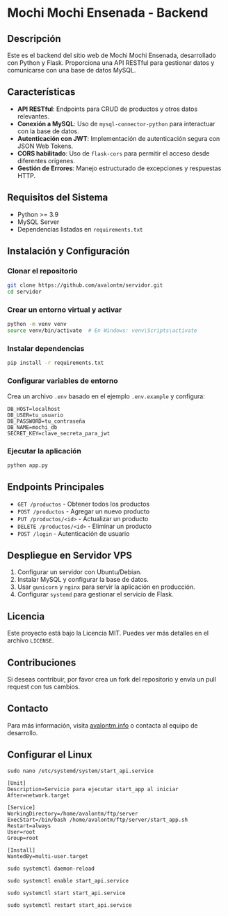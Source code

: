 # Mochi Mochi Ensenada - Backend

## Descripción
Este es el backend del sitio web de Mochi Mochi Ensenada, desarrollado con Python y Flask. Proporciona una API RESTful para gestionar datos y comunicarse con una base de datos MySQL.

## Características
- **API RESTful**: Endpoints para CRUD de productos y otros datos relevantes.
- **Conexión a MySQL**: Uso de `mysql-connector-python` para interactuar con la base de datos.
- **Autenticación con JWT**: Implementación de autenticación segura con JSON Web Tokens.
- **CORS habilitado**: Uso de `flask-cors` para permitir el acceso desde diferentes orígenes.
- **Gestión de Errores**: Manejo estructurado de excepciones y respuestas HTTP.

## Requisitos del Sistema
- Python >= 3.9
- MySQL Server
- Dependencias listadas en `requirements.txt`

## Instalación y Configuración

### Clonar el repositorio
```sh
git clone https://github.com/avalontm/servidor.git
cd servidor
```

### Crear un entorno virtual y activar
```sh
python -m venv venv
source venv/bin/activate  # En Windows: venv\Scripts\activate
```

### Instalar dependencias
```sh
pip install -r requirements.txt
```

### Configurar variables de entorno
Crea un archivo `.env` basado en el ejemplo `.env.example` y configura:
```
DB_HOST=localhost
DB_USER=tu_usuario
DB_PASSWORD=tu_contraseña
DB_NAME=mochi_db
SECRET_KEY=clave_secreta_para_jwt
```

### Ejecutar la aplicación
```sh
python app.py
```

## Endpoints Principales
- `GET /productos` - Obtener todos los productos
- `POST /productos` - Agregar un nuevo producto
- `PUT /productos/<id>` - Actualizar un producto
- `DELETE /productos/<id>` - Eliminar un producto
- `POST /login` - Autenticación de usuario

## Despliegue en Servidor VPS
1. Configurar un servidor con Ubuntu/Debian.
2. Instalar MySQL y configurar la base de datos.
3. Usar `gunicorn` y `nginx` para servir la aplicación en producción.
4. Configurar `systemd` para gestionar el servicio de Flask.

## Licencia
Este proyecto está bajo la Licencia MIT. Puedes ver más detalles en el archivo `LICENSE`.

## Contribuciones
Si deseas contribuir, por favor crea un fork del repositorio y envía un pull request con tus cambios.

## Contacto
Para más información, visita [avalontm.info](http://avalontm.info) o contacta al equipo de desarrollo.


## Configurar el Linux

```
sudo nano /etc/systemd/system/start_api.service
```

```
[Unit]
Description=Servicio para ejecutar start_app al iniciar
After=network.target

[Service]
WorkingDirectory=/home/avalontm/ftp/server
ExecStart=/bin/bash /home/avalontm/ftp/server/start_app.sh
Restart=always
User=root
Group=root

[Install]
WantedBy=multi-user.target
```

```
sudo systemctl daemon-reload
```

```
sudo systemctl enable start_api.service
```

```
sudo systemctl start start_api.service
```

```
sudo systemctl restart start_api.service
```
